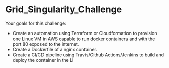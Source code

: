 # Grid_Singularity_Challenge
Your goals for this challenge:

- Create an automation using Terraform or Cloudformation to provision one Linux VM in AWS capable to run docker containers and with the port 80 exposed to the internet.
- Create a Dockerfile of a nginx container.
- Create a CI/CD pipeline using Travis/Github Actions/Jenkins to build and deploy the container in the Li
